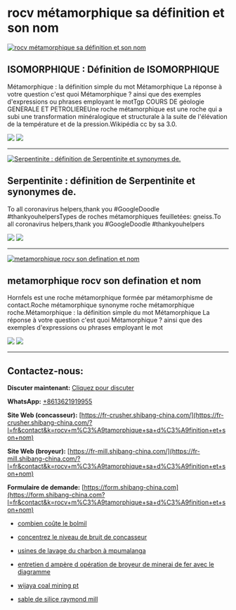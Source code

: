 # rocv métamorphique sa définition et son nom

<a href="https://swt.shibang-china.com/?l=fr&img&k=rocv+m%C3%A9tamorphique+sa+d%C3%A9finition+et+son+nom" target="_blank">![rocv métamorphique sa définition et son nom](http://static.shibang-china.com/all-800x300/968.jpg)</a>

## ISOMORPHIQUE : Définition de ISOMORPHIQUE
Métamorphique : la définition simple du mot Métamorphique La réponse à votre question c'est quoi Métamorphique ? ainsi que des exemples d'expressions ou phrases employant le motTgp COURS DE géologie GENERALE ET PETROLIEREUne roche métamorphique est une roche qui a subi une transformation minéralogique et structurale à la suite de l'élévation de la température et de la pression.Wikipédia cc by sa 3.0.


<a href="https://whatsapp.shibangsoft.com/WhatsApp.php" target="_blank" title="WhatsApp">![](http://static.shibang-china.com/icon/whatsapp.png)</a> <a href="https://swt.shibang-china.com/?l=fr&icon&k=rocv+m%C3%A9tamorphique+sa+d%C3%A9finition+et+son+nom" target="_blank">![](http://static.shibang-china.com/icon/chat-fr.png)</a>

---

<a href="https://swt.shibang-china.com/?l=fr&img&k=rocv+m%C3%A9tamorphique+sa+d%C3%A9finition+et+son+nom" target="_blank">![Serpentinite : définition de Serpentinite et synonymes de.](http://static.shibang-china.com/all-800x300/723.jpg)</a>

## Serpentinite : définition de Serpentinite et synonymes de.
To all coronavirus helpers,thank you #GoogleDoodle #thankyouhelpersTypes de roches métamorphiques feuilletées: gneiss.To all coronavirus helpers,thank you #GoogleDoodle #thankyouhelpers


<a href="https://whatsapp.shibangsoft.com/WhatsApp.php" target="_blank" title="WhatsApp">![](http://static.shibang-china.com/icon/whatsapp.png)</a> <a href="https://swt.shibang-china.com/?l=fr&icon&k=rocv+m%C3%A9tamorphique+sa+d%C3%A9finition+et+son+nom" target="_blank">![](http://static.shibang-china.com/icon/chat-fr.png)</a>

---

<a href="https://swt.shibang-china.com/?l=fr&img&k=rocv+m%C3%A9tamorphique+sa+d%C3%A9finition+et+son+nom" target="_blank">![metamorphique rocv son defination et nom](http://static.shibang-china.com/all-800x300/30.jpg)</a>

## metamorphique rocv son defination et nom
Hornfels est une roche métamorphique formée par métamorphisme de contact.Roche métamorphique synonyme roche métamorphique roche.Métamorphique : la définition simple du mot Métamorphique La réponse à votre question c'est quoi Métamorphique ? ainsi que des exemples d'expressions ou phrases employant le mot


<a href="https://whatsapp.shibangsoft.com/WhatsApp.php" target="_blank" title="WhatsApp">![](http://static.shibang-china.com/icon/whatsapp.png)</a> <a href="https://swt.shibang-china.com/?l=fr&icon&k=rocv+m%C3%A9tamorphique+sa+d%C3%A9finition+et+son+nom" target="_blank">![](http://static.shibang-china.com/icon/chat-fr.png)</a>

---
## Contactez-nous:

**Discuter maintenant:** [Cliquez pour discuter](https://swt.shibang-china.com?l=fr&contact&k=rocv+m%C3%A9tamorphique+sa+d%C3%A9finition+et+son+nom)

**WhatsApp:**  [+8613621919955](https://whatsapp.shibangsoft.com/WhatsApp.php)

**Site Web (concasseur):** [https://fr-crusher.shibang-china.com/](https://fr-crusher.shibang-china.com/?l=fr&contact&k=rocv+m%C3%A9tamorphique+sa+d%C3%A9finition+et+son+nom)

**Site Web (broyeur):** [https://fr-mill.shibang-china.com/](https://fr-mill.shibang-china.com/?l=fr&contact&k=rocv+m%C3%A9tamorphique+sa+d%C3%A9finition+et+son+nom)

**Formulaire de demande:** [https://form.shibang-china.com](https://form.shibang-china.com?l=fr&contact&k=rocv+m%C3%A9tamorphique+sa+d%C3%A9finition+et+son+nom)

* [combien coûte le bolmil](../4/combien%20co%C3%BBte%20le%20bolmil.md)

* [concentrez le niveau de bruit de concasseur](../10/concentrez%20le%20niveau%20de%20bruit%20de%20concasseur.md)

* [usines de lavage du charbon à mpumalanga](../7/usines%20de%20lavage%20du%20charbon%20%C3%A0%20mpumalanga.md)

* [entretien d ampère d opération de broyeur de minerai de fer avec le diagramme](../1/entretien%20d%20amp%C3%A8re%20d%20op%C3%A9ration%20de%20broyeur%20de%20minerai%20de%20fer%20avec%20le%20diagramme.md)

* [wijaya coal mining pt](../3/wijaya%20coal%20mining%20pt.md)

* [sable de silice raymond mill](../9/sable%20de%20silice%20raymond%20mill.md)